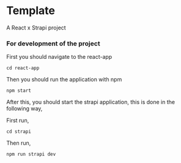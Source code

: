 
# Template
A React x Strapi project

### For development of the project

First you should navigate to the react-app

    cd react-app

Then you should run the application with npm

    npm start

After this, you should start the strapi application, this is done in the following way,

First run,

    cd strapi

Then run,

    npm run strapi dev
